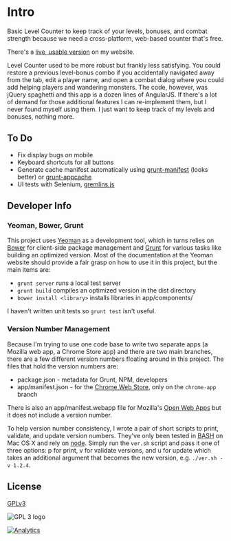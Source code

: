 # Intro

Basic Level Counter to keep track of your levels, bonuses, and combat strength because we need a cross-platform, web-based counter that's free.

There's a [live, usable version](http://phette.net/level-counter/) on my website.

Level Counter used to be more robust but frankly less satisfying. You could restore a previous level-bonus combo if you accidentally navigated away from the tab, edit a player name, and open a combat dialog where you could add helping players and wandering monsters. The code, however, was jQuery spaghetti and this app is a dozen lines of AngularJS. If there's a lot of demand for those additional features I can re-implement them, but I never found myself using them. I just want to keep track of my levels and bonuses, nothing more.

## To Do

- Fix display bugs on mobile
- Keyboard shortcuts for all buttons
- Generate cache manifest automatically using [grunt-manifest](https://github.com/gunta/grunt-manifest) (looks better) or [grunt-appcache](https://github.com/canvace/grunt-appcache)
- UI tests with Selenium, [gremlins.js](https://github.com/marmelab/gremlins.js)

## Developer Info

### Yeoman, Bower, Grunt

This project uses [Yeoman](http://yeoman.io/) as a development tool, which in turns relies on [Bower](http://twitter.github.com/bower/) for client-side package management and [Grunt](http://gruntjs.com/) for various tasks like building an optimized version. Most of the documentation at the Yeoman website should provide a fair grasp on how to use it in this project, but the main items are:

- `grunt server` runs a local test server
- `grunt build` compiles an optimized version in the dist directory
- `bower install <library>` installs libraries in app/components/

I haven't written unit tests so `grunt test` isn't useful.

### Version Number Management

Because I'm trying to use one code base to write two separate apps (a Mozilla web app, a Chrome Store app) and there are two main branches, there are a few different version numbers floating around in this project. The files that hold the version numbers are:

- package.json - metadata for Grunt, NPM, developers
- app/manifest.json - for the [Chrome Web Store](https://developer.chrome.com/apps/manifest.html), only on the `chrome-app` branch

There is also an app/manifest.webapp file for Mozilla's [Open Web Apps](https://developer.mozilla.org/en-US/docs/Apps/Manifest) but it does not include a version number.

To help version number consistency, I wrote a pair of short scripts to print, validate, and update version numbers. They've only been tested in <abbr title="Bourne Again Shell">BASH</abbr> on Mac OS X and rely on [node](nodejs.org). Simply run the `ver.sh` script and pass it one of three options: p for print, v for validate versions, and u for update which takes an additional argument that becomes the new version, e.g. `./ver.sh -v 1.2.4`.

## License

[GPLv3](https://www.gnu.org/licenses/gpl-3.0.html)

![GPL 3 logo](https://www.gnu.org/graphics/gplv3-127x51.png "GPLv3")

[![Analytics](https://ga-beacon.appspot.com/UA-29080462-2/level-counter/readme?pixel)](https://github.com/igrigorik/ga-beacon)
